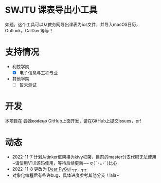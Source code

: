 # SWJTU 课表导出小工具

如题，这个工具可以从教务网导出课表为ics文件，并导入macOS日历，Outlook，CalDav 等等！

# 支持情况

- 利兹学院
  - [x] 电子信息与工程专业
- 其他学院
  - [ ] 暂未测试  

# 开发
本项目在 ~~云效codeup~~ GitHub上面开发，请在GitHub上提交issues，pr!

# 动态
- 2022-11-7 计划从tinker框架换为kivy框架，目前的master分支代码无法使用~请使用V1.0源码使用，等待后续更新~~ ღ( ´･ᴗ･` )比心
- 2022-11-8 更改为  [Dear PyGui](https://dearpygui.readthedocs.io/) ┭┮﹏┭┮
- 对象化编程后有些许bug，具体进度参考其他分支！lala~ 